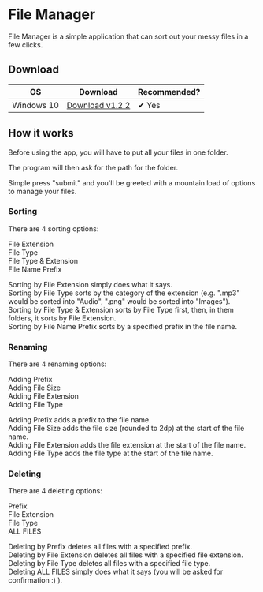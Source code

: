 # File Manager
File Manager is a simple application that can sort out your messy files in a few clicks.

## Download
OS | Download | Recommended?
--- | --- | ---
Windows 10 | [Download v1.2.2](https://bit.ly/3tasIT8) | ✔ Yes

## How it works
Before using the app, you will have to put all your files in one folder.

The program will then ask for the path for the folder.

Simple press "submit" and you'll be greeted with a mountain load of options to manage your files.

### Sorting
There are 4 sorting options:

File Extension
<br>File Type
<br>File Type & Extension
<br>File Name Prefix

Sorting by File Extension simply does what it says.
<br>Sorting by File Type sorts by the category of the extension (e.g. ".mp3" would be sorted into "Audio", ".png" would be sorted into "Images").
<br>Sorting by File Type & Extension sorts by File Type first, then, in them folders, it sorts by File Extension.
<br>Sorting by File Name Prefix sorts by a specified prefix in the file name.

### Renaming
There are 4 renaming options:

Adding Prefix
<br>Adding File Size
<br>Adding File Extension
<br>Adding File Type

Adding Prefix adds a prefix to the file name.
<br>Adding File Size adds the file size (rounded to 2dp) at the start of the file name.
<br>Adding File Extension adds the file extension at the start of the file name.
<br>Adding File Type adds the file type at the start of the file name.

### Deleting
There are 4 deleting options:

Prefix
<br>File Extension
<br>File Type
<br>ALL FILES

Deleting by Prefix deletes all files with a specified prefix.
<br>Deleting by File Extension deletes all files with a specified file extension.
<br>Deleting by File Type deletes all files with a specified file type.
<br>Deleting ALL FILES simply does what it says (you will be asked for confirmation :) ).
